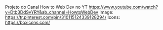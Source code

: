 Projeto do Canal
How to Web Dev no YT
https://www.youtube.com/watch?v=Dtb3DdSvYRY&ab_channel=HowtoWebDev
Image: https://tr.pinterest.com/pin/310115124339128294/
Icons: https://boxicons.com/
